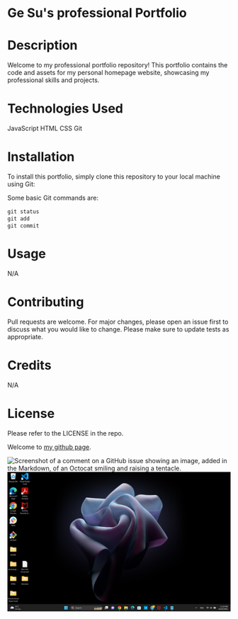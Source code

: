 # Ge Su's professional Portfolio

# Description

Welcome to my professional portfolio repository! This portfolio contains the code and assets for my personal homepage website, showcasing my professional skills and projects.


# Technologies Used
  JavaScript
  HTML
  CSS
  Git

# Installation 
To install this portfolio, simply clone this repository to your local machine using Git:

Some basic Git commands are:
```
git status
git add
git commit
```

# Usage
N/A

# Contributing
Pull requests are welcome. For major changes, please open an issue first to discuss what you would like to change. Please make sure to update tests as appropriate.

# Credits
N/A

# License
Please refer to the LICENSE in the repo.

Welcome to [my github page](https://github.com/gesu001).

![Screenshot of a comment on a GitHub issue showing an image, added in the Markdown, of an Octocat smiling and raising a tentacle.](https://myoctocat.com/assets/images/base-octocat.svg)
![My screenshot](./assets/images/Screenshot%20(3).png)
